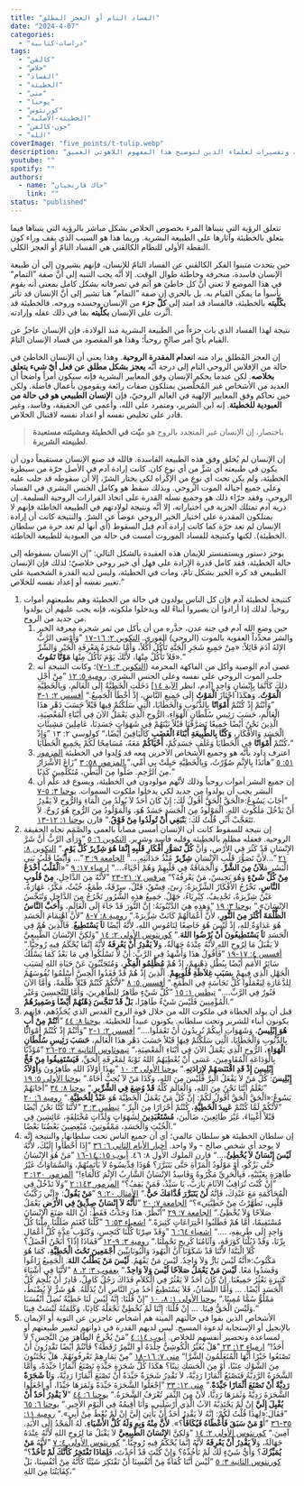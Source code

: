 ```yaml
---
title: "الفساد التام أو العجز المطلق"
date: "2024-4-07"
categories:
  - "دراسات-كتابية"
tags:
  - "كالفن"
  - "خلاص"
  - "الفساد"
  - "الخطيئة"
  - "متى"
  - "يوحنا"
  - "كورنثوس"
  - "الخطيئة-الأصلية"
  - "جون-كالفن"
  - "الله"
coverImage: "five_points/t-tulip.webp"
description: "تعمق في قلب العقيدة الكالفينية، هذه المقالة تحلل مفهوم الفساد التام للإنسان. ستستكشف كيف أن الخطيئة الأصلية قد أفسدت الطبيعة البشرية تمامًا، مما جعل الإنسان عاجزًا عن تحقيق الخلاص بمجهوده الخاص. المقالة تستشهد بآيات كتابية وتفسيرات لعلماء الدين لتوضيح هذا المفهوم اللاهوتي العميق."
youtube: ""
spotify: ""
authors:
  - name: "جاك قازنجيان"
    link: ""
status: "published"
---
```


تتعلق الرؤية التي يتبناها المرء بخصوص الخلاص بشكل مباشر بالرؤية التي يتبناها فيما يتعلق بالخطيئة وآثارها على الطبيعة البشرية. وربما هذا هو السبب الذي يقف وراء كون النقطة الأولى للنظام الكالڤني هي الفساد التامّ أو العجز الكلي.

حين يتحدث متبنوا الفكر الكالڤني عن الفساد التامّ للإنسان، فإنهم يشيرون إلى أن طبيعة الإنسان فاسدة، منحرفة وخاطئة طوال الوقت. إلا أنَّه يجب التنبه إلى أنَّ صفة ”التمام“ في هذا الموضع لا تعني أنَّ كل خاطئ هو آثم في تصرفاته بشكل كامل بمعنى أنه يقوم بأسوأ ما يمكن القيام به. بل بالحري إن صفة ”التمام“ هنا تشير إلى أنَّ الإنسان قد تأثر **بكُلّيته** بالخطيئة، فالفساد قد امتد إلى **كلّ جزء** من الإنسان وجسده وروحه. فالخطيئة قد أثَّرت على الإنسان **بكلّيته** بما في ذلك عقله وإرادته.

نتيجة لهذا الفساد الذي بات جزءاً من الطبيعة البشرية منذ الولادة، فإن الإنسان عاجزٌ عن القيام بأيّ أمر صالحٍ روحياً؛ وهذا هو المقصود من فساد الإنسان التامّ.

إن العجز المُطلق يراد منه ا**نعدام المقدرة الروحية**. وهذا يعني أن الإنسان الخاطئ في حالة من الإفلاس الروحي التام إلى درجة أنَّه **يعجز بشكل مطلق عن فعل أيّ شيء يتعلق بخلاصه**. لكن عندما يحكم الإنسان وفق المعايير البشرية فإنه سيكون أمراً واضحاً أن العديد من الأشخاص غير المُخلَّصين يمتلكون صفات رائعة ويقومون بأعمال فاضلة. ولكن حين نحاكم وفق المعايير الإلهية في العالم الروحيّ، فإن ا**لإنسان الطبيعي هو في حالة من العبودية للخطيئة**. إنه ابن الشرير، ومتمرد على الله، وأعمى عن الحقيقة، وفاسد، وغير قادر على تخليص نفسه أو اعداد نفسه لاقتبال الخلاص.

> باختصار، إن الإنسان غير المتجدد بالروح هو م**يّت في الخطيئة ومشيئته مستعبدة لطبيعته الشريرة**.

إن الإنسان لم يُخلق وفق هذه الطبيعة الفاسدة. فالله قد صنع الإنسان مستقيماً دون أن يكون في طبيعته أي شرٍّ من أي نوعٍ كان. كانت إرادة آدم في الأصل حرّة من سيطرة الخطيئة، ولم يكن تحت أي نوعٍ من الإكراه لكي يختار الشرّ، إلا أن سقوطه قد جلب عليه وعلى جميع أجياله الموت الروحي. وبذلك سقط هو وكامل الجنس البشري في الفساد الروحي، وفقد جرّاء ذلك هو وجميع نسله القدرة على اتخاذ القرارات الروحية السليمة. إن ذرية آدم تمتلك الحرية في اختياراته، إلا أنَّه ونتيجة لولادتهم في الطبيعة الخاطئة فإنهم لا يمتلكون المقدرة على اختيار الخير الروحي عوضاً عن الشرّ. والنتيجة كانت أن إرادة الإنسان لم تعد حرّة كما كانت إرادة آدم قبل السقوط (أي أنها لم تعد حرة من سلطان الخطيئة). لكنها وكنتيجة للفساد الموروث أمست في حالة من العبودية للطبيعة الخاطئة.

يوجز دستور ويستمنستر للإيمان هذه العقيدة بالشكل التالي: ”إن الإنسان بسقوطه إلى حالة الخطيئة، فقد كامل قدرة الإرادة على فهل أي خير روحي خلاصيّ؛ لذلك فإن الإنسان الطبيعي قد كره الخير بشكل تامّ، ومات في الخطيئة، وليس لديه القدرة الشخصية على تغيير نفسه أو إعداد نفسه للخلاص.“

1. كنتيجة لخطيئة آدم فإن كل الناس يولدون في حالة من الخطيئة وهم بطبيعتهم أموات روحياً. لذلك إذا أرادوا أن يصيروا أبناءً لله ويدخلوا ملكوته، فإنه يجب عليهم أن يولدوا من جديد من الروح.
    1. حين وضع الله آدم في جنة عدن، حذَّره من أن يأكل من ثمر شجرة معرفة الخير والشر محدِّداً العقوبة بالموت (الروحي) الفوري.
    [التكوين ٢: ١٦-١٧](https://www.bible.com/bible/101/GEN.2.16-17) ”وَأَوْصَى الرَّبُّ الإِلهُ آدَمَ قَائِلاً: «مِنْ جَمِيعِ شَجَرِ الْجَنَّةِ تَأْكُلُ أَكْلاً، وَأَمَّا شَجَرَةُ مَعْرِفَةِ الْخَيْرِ وَالشَّرِّ فَلاَ تَأْكُلْ مِنْهَا، لأَنَّكَ يَوْمَ تَأْكُلُ مِنْهَا **مَوْتًا تَمُوتُ**».“
    2. عصى آدم الوصية وأكل من الفاكهة المحرمة ([التكوين ٣: ١-٧](https://www.bible.com/bible/101/GEN.3.1-7))؛ وكانت النتيجة أنه جلب الموت الروحي على نفسه وعلى الجنس البشري.
    [رومية ٥: ١٢](https://www.bible.com/bible/101/ROM.5.12) ”مِنْ أَجْلِ ذلِكَ كَأَنَّمَا بِإِنْسَانٍ وَاحِدٍ [آدم، انظر [الآية ١٤](https://www.bible.com/bible/101/ROM.5.14)] دَخَلَتِ الْخَطِيَّةُ إِلَى الْعَالَمِ، وَبِالْخَطِيَّةِ **الْمَوْتُ**، وَهكَذَا اجْتَازَ **الْمَوْتُ** إِلَى جَمِيعِ النَّاسِ، إِذْ أَخْطَأَ الْجَمِيعُ.“
    [أفسس ٢: ١-٣](https://www.bible.com/bible/101/EPH.2.1-3) ”وَأَنْتُمْ إِذْ كُنْتُمْ **أَمْوَاتًا** بِالذُّنُوبِ وَالْخَطَايَا، الَّتِي سَلَكْتُمْ فِيهَا قَبْلاً حَسَبَ دَهْرِ هذَا الْعَالَمِ، حَسَبَ رَئِيسِ سُلْطَانِ الْهَوَاءِ، الرُّوحِ الَّذِي يَعْمَلُ الآنَ فِي أَبْنَاءِ الْمَعْصِيَةِ، الَّذِينَ نَحْنُ أَيْضًا جَمِيعًا تَصَرَّفْنَا قَبْلاً بَيْنَهُمْ فِي شَهَوَاتِ جَسَدِنَا، عَامِلِينَ مَشِيئَاتِ الْجَسَدِ وَالأَفْكَارِ، **وَكُنَّا بِالطَّبِيعَةِ أَبْنَاءَ الْغَضَبِ** كَالْبَاقِينَ أَيْضًا،“
    كولوسي ٢: ١٣ ”وَإِذْ كُنْتُمْ **أَمْوَاتًا** فِي الْخَطَايَا وَغَلَفِ جَسَدِكُمْ، **أَحْيَاكُمْ** مَعَهُ، مُسَامِحًا لَكُمْ بِجَمِيعِ الْخَطَايَا،“
    3. اعترف داود بأنَّه هو وجميع الأشخاص الآخرين معه قد وُلِدوا في الخطيئة
    [المزمور ٥١: ٥](https://www.bible.com/bible/101/PSA.51.5) ”هأَنَذَا بِالإِثْمِ صُوِّرْتُ، وَبِالْخَطِيَّةِ حَبِلَتْ بِي أُمِّي.“
    [المزمور ٥٨: ٣](https://www.bible.com/bible/101/PSA.58.3) ”زَاغَ الأَشْرَارُ مِنَ الرَّحِمِ. ضَلُّوا مِنَ الْبَطْنِ، مُتَكَلِّمِينَ كَذِبًا.“
    4. إن جميع البشر أموات روحياً وذلك لأنَّهم مولودون في الخطيئة، ويسوع قد علَّم أن البشر يجب أن يولدوا من جديد لكي يدخلوا ملكوت السموات.
    [يوحنا ٣: ٥-٧](https://www.bible.com/bible/101/JHN.3.5-7) ”أَجَابَ يَسُوعُ:«الْحَقَّ الْحَقَّ أَقُولُ لَكَ: إِنْ كَانَ أَحَدٌ لاَ يُولَدُ مِنَ الْمَاءِ وَالرُّوحِ لاَ يَقْدِرُ أَنْ يَدْخُلَ مَلَكُوتَ اللهِ. اَلْمَوْلُودُ مِنَ الْجَسَدِ جَسَدٌ هُوَ، وَالْمَوْلُودُ مِنَ الرُّوحِ هُوَ رُوحٌ. لاَ تَتَعَجَّبْ أَنِّي قُلْتُ لَكَ: يَ**نْبَغِي أَنْ تُولَدُوا مِنْ فَوْقُ**.“ قارن [يوحنا ١: ١٢-١٣](https://www.bible.com/bible/101/JHN.1.12-13).
2. إن نتيجة للسقوط كانت أن الإنسان أمسى مصاباً بالعمى والصَّمَم تجاه الحقيقة الروحية. فعقله مظلم بالخطيئة وقلبه فاسد وشرير.
[التكوين ٦: ٥](https://www.bible.com/bible/101/GEN.6.5) ”وَرَأَى الرَّبُّ أَنَّ شَرَّ الإِنْسَانِ قَدْ كَثُرَ فِي الأَرْضِ، وَأَنَّ **كُلَّ تَصَوُّرِ أَفْكَارِ قَلْبِهِ إِنَّمَا هُوَ شِرِّيرٌ كُلَّ يَوْمٍ**.“
[التكوين ٨: ٢١](https://www.bible.com/bible/101/GEN.8.21) ”…لأَنَّ تَصَوُّرَ قَلْبِ الإِنْسَانِ **شِرِّيرٌ** مُنْذُ حَدَاثَتِهِ.…“
[الجامعة ٩: ٣](https://www.bible.com/bible/101/ECC.9.3) ”… وَأَيْضًا قَلْبُ بَنِي الْبَشَرِ مَ**لآنُ مِنَ الشَّرِّ**، وَالْحَمَاقَةُ فِي قَلْبِهِمْ وَهُمْ أَحْيَاءٌ،…“
[ارمياء ١٧: ٩](https://www.bible.com/bible/101/JER.9.17) ”«اَ**لْقَلْبُ أَخْدَعُ مِنْ كُلِّ شَيْءٍ** وَهُوَ نَجِيسٌ، مَنْ يَعْرِفُهُ؟“
[مرقس ٧: ٢١-٢٣](https://www.bible.com/bible/101/MRK.7.21-23) ”لأَنَّهُ مِنَ الدَّاخِلِ، **مِنْ قُلُوبِ النَّاسِ**، تَخْرُجُ الأَفْكَارُ الشِّرِّيرَةُ: زِنىً، فِسْقٌ، قَتْلٌ، سِرْقَةٌ، طَمَعٌ، خُبْثٌ، مَكْرٌ، عَهَارَةٌ، عَيْنٌ شِرِّيرَةٌ، تَجْدِيفٌ، كِبْرِيَاءُ، جَهْلٌ. جَمِيعُ هذِهِ الشُّرُورِ تَخْرُجُ مِنَ الدَّاخِلِ وَتُنَجِّسُ الإِنْسَانَ».“
[يوحنا ٣: ١٩](https://www.bible.com/bible/101/JHN.3.19) ”وَهذِهِ هِيَ الدَّيْنُونَةُ: إِنَّ النُّورَ قَدْ جَاءَ إِلَى الْعَالَمِ، وَ**أَحَبَّ النَّاسُ الظُّلْمَةَ أَكْثَرَ مِنَ النُّورِ**، لأَنَّ أَعْمَالَهُمْ كَانَتْ شِرِّيرَةً.“
[رومية ٨: ٧-٨](https://www.bible.com/bible/101/ROM.8.7-8) ”لأَنَّ اهْتِمَامَ الْجَسَدِ هُوَ عَدَاوَةٌ ِللهِ، إِذْ لَيْسَ هُوَ خَاضِعًا لِنَامُوسِ اللهِ، لأَنَّهُ أَيْضًا ل**اَ يَسْتَطِيعُ**. فَالَّذِينَ هُمْ فِي الْجَسَدِ ل**اَ يَسْتَطِيعُونَ أَنْ يُرْضُوا اللهَ**.“
[كورنثوس الأولى ٢: ١٤](https://www.bible.com/bible/101/1CO.2.14) ”وَلكِنَّ الإِنْسَانَ الطَّبِيعِيَّ لاَ يَقْبَلُ مَا لِرُوحِ اللهِ لأَنَّهُ عِنْدَهُ جَهَالَةٌ، وَ**لاَ يَقْدِرُ أَنْ يَعْرِفَهُ** لأَنَّهُ إِنَّمَا يُحْكَمُ فِيهِ رُوحِيًّا.“
[أفسس ٤: ١٧-١٩](https://www.bible.com/bible/101/EPH.4.17-19) ”فَأَقُولُ هذَا وَأَشْهَدُ فِي الرَّبِّ: أَنْ لاَ تَسْلُكُوا فِي مَا بَعْدُ كَمَا يَسْلُكُ سَائِرُ الأُمَمِ أَيْضًا بِبُطْلِ ذِهْنِهِمْ، إِذْ هُمْ **مُظْلِمُو الْفِكْرِ**، وَمُتَجَنِّبُونَ عَنْ حَيَاةِ اللهِ لِسَبَبِ الْجَهْلِ الَّذِي فِيهِمْ بِ**سَبَبِ غِلاَظَةِ قُلُوبِهِمْ**. اَلَّذِينَ ­إِذْ هُمْ قَدْ فَقَدُوا الْحِسَّ­ أَسْلَمُوا نُفُوسَهُمْ لِلدَّعَارَةِ لِيَعْمَلُوا كُلَّ نَجَاسَةٍ فِي الطَّمَعِ.“
[أفسس ٥: ٨](https://www.bible.com/bible/101/EPH.5.8) ”لأَنَّكُمْ كُنْتُمْ قَبْلاً ظُلْمَةً، وَأَمَّا الآنَ فَنُورٌ فِي الرَّبِّ.…“
[تيطس ١: ١٥](https://www.bible.com/bible/101/TIT.1.15) ”كُلُّ شَيْءٍ طَاهِرٌ لِلطَّاهِرِينَ، وَأَمَّا لِلنَّجِسِينَ وَغَيْرِ الْمُؤْمِنِينَ فَلَيْسَ شَيْءٌ طَاهِرًا، **بَلْ قَدْ تَنَجَّسَ ذِهْنُهُمْ أَيْضًا وَضَمِيرُهُمْ**.“
3. قبل أن يولد الخطاة في ملكوت الله من خلال قوة الروح القدس الذي يُجَدِّدُهم، فإنهم يكونون أبناء للشرير وتحت سلطانه. يكونون عبيداً للخطيئة.
[يوحنا ٨: ٤٤](https://www.bible.com/bible/101/JHN.8.44) ”أَ**نْتُمْ مِنْ أَبٍ هُوَ إِبْلِيسُ**، وَشَهَوَاتِ أَبِيكُمْ تُرِيدُونَ أَنْ تَعْمَلُوا.…“
[أفسس ٢: ١-٢](https://www.bible.com/bible/101/EPH.2.1-2) ”وَأَنْتُمْ إِذْ كُنْتُمْ أَمْوَاتًا بِالذُّنُوبِ وَالْخَطَايَا، الَّتِي سَلَكْتُمْ فِيهَا قَبْلاً حَسَبَ دَهْرِ هذَا الْعَالَمِ، **حَسَبَ رَئِيسِ سُلْطَانِ الْهَوَاءِ**، الرُّوحِ الَّذِي يَعْمَلُ الآنَ فِي أَبْنَاءِ الْمَعْصِيَةِ،“
[تيموثاوس الثانية ٢: ٢٥-٢٦](https://www.bible.com/bible/101/2TI.2.25-26) ”مُؤَدِّبًا بِالْوَدَاعَةِ الْمُقَاوِمِينَ، عَسَى أَنْ يُعْطِيَهُمُ اللهُ تَوْبَةً لِمَعْرِفَةِ الْحَقِّ، **فَيَسْتَفِيقُوا مِنْ فَخِّ إِبْلِيسَ إِذْ قَدِ اقْتَنَصَهُمْ لإِرَادَتِهِ**.“
[يوحنا الأولى ٣: ١٠](https://www.bible.com/bible/101/1JN.3.10) ”بِهذَا أَوْلاَدُ اللهِ ظَاهِرُونَ وَ**أَوْلاَدُ إِبْلِيسَ**: كُلُّ مَنْ لاَ يَفْعَلُ الْبِرَّ فَلَيْسَ مِنَ اللهِ، وَكَذَا مَنْ لاَ يُحِبُّ أَخَاهُ.“
[يوحنا الأولى ٥: ١٩](https://www.bible.com/bible/101/1JN.5.19) ”نَعْلَمُ أَنَّنَا نَحْنُ مِنَ اللهِ، وَالْعَالَمَ كُلَّهُ **قَدْ وُضِعَ فِي الشِّرِّيرِ**.“
[يوحنا ٨: ٣٤](https://www.bible.com/bible/101/JHN.8.34) ”أَجَابَهُمْ يَسُوعُ:«الْحَقَّ الْحَقَّ أَقُولُ لَكُمْ: إِنَّ كُلَّ مَنْ يَعْمَلُ الْخَطِيَّةَ هُوَ **عَبْدٌ لِلْخَطِيَّةِ**.“
[رومية ٦: ٢٠](https://www.bible.com/bible/101/ROM.6.20) ”لأَنَّكُمْ لَمَّا كُنْتُمْ **عَبِيدَ الْخَطِيَّةِ**، كُنْتُمْ أَحْرَارًا مِنَ الْبِرِّ.“
[تيطس ٣: ٣](https://www.bible.com/bible/101/TIT.3.3) ”لأَنَّنَا كُنَّا نَحْنُ أَيْضًا قَبْلاً أَغْبِيَاءَ، غَيْرَ طَائِعِينَ، ضَالِّينَ، **مُسْتَعْبَدِينَ** لِشَهَوَاتٍ وَلَذَّاتٍ مُخْتَلِفَةٍ، عَائِشِينَ فِي الْخُبْثِ وَالْحَسَدِ، مَمْقُوتِينَ، مُبْغِضِينَ بَعْضُنَا بَعْضًا.“
4. إن سلطان الخطيئة هو سلطان عالمي؛ أي أن جميع الناس تحت سلطانها. والنتيجة إنَّه لا يوجد أي شخص صالح - ولا واحد.
[أخبار الأيام الثاني ٦: ٣٦](https://www.bible.com/bible/101/2CH.6.36) ”إِذَا أَخْطَأُوا إِلَيْكَ، لأَنَّهُ **لَيْسَ إِنْسَانٌ لاَ يُخْطِئُ**،…“ قارن الملوك الأول ٨: ٤٦.
[أيوب ١٥: ١٤-١٦](https://www.bible.com/bible/101/JOB.15.14-16) ”مَنْ هُوَ الإِنْسَانُ حَتَّى يَزْكُو، أَوْ مَوْلُودُ الْمَرْأَةِ حَتَّى يَتَبَرَّرَ؟ هُوَذَا قِدِّيسُوهُ لاَ يَأْتَمِنُهُمْ، وَالسَّمَاوَاتُ غَيْرُ طَاهِرَةٍ بِعَيْنَيْهِ، فَبِالْحَرِيِّ مَكْرُوهٌ وَفَاسِدٌ الإِنْسَانُ الشَّارِبُ الإِثْمَ كَالْمَاءِ!“
[المزمور ١٣٠: ٣](https://www.bible.com/bible/101/PSA.130.3) ”إِنْ كُنْتَ تُرَاقِبُ الآثَامَ يَارَبُّ، يَا سَيِّدُ، فَمَنْ يَقِفُ؟“
[المزمور ١٤٣: ٢](https://www.bible.com/bible/101/PSA.143.2) ”وَلاَ تَدْخُلْ فِي الْمُحَاكَمَةِ مَعَ عَبْدِكَ، فَإِنَّهُ **لَنْ يَتَبَرَّرَ قُدَّامَكَ حَيٌّ**.“
[الأمثال ٢٠: ٩](https://www.bible.com/bible/101/PRO.20.9) ”**مَنْ يَقُولُ**: «إِنِّي زَكَّيْتُ قَلْبِي، تَطَهَّرْتُ مِنْ خَطِيَّتِي»؟“
[الجامعة ٧: ٢٠](https://www.bible.com/bible/101/ECC.7.20) ”ل**أَنَّهُ لاَ إِنْسَانٌ صِدِّيقٌ فِي الأَرْضِ** يَعْمَلُ صَلاَحًا وَلاَ يُخْطِئُ.“
[الجامعة ٧: ٢٩](https://www.bible.com/bible/101/ECC.7.29) ”اُنْظُرْ. هذَا وَجَدْتُ فَقَطْ: أَنَّ اللهَ صَنَعَ الإِنْسَانَ مُسْتَقِيمًا، أَمَّا هُمْ فَطَلَبُوا اخْتِرَاعَاتٍ كَثِيرَةً.“
[اشعياء ٥٣: ٦](https://www.bible.com/bible/101/ISA.53.6) ”كُلُّنَا كَغَنَمٍ ضَلَلْنَا. مِلْنَا كُلُّ وَاحِدٍ إِلَى طَرِيقِهِ، ….“
[اشعياء ٦٤: ٦](https://www.bible.com/bible/101/ISA.64.6) ”وَقَدْ صِرْنَا كُلُّنَا كَنَجِسٍ، وَكَثَوْبِ عِدَّةٍ كُلُّ أَعْمَالِ بِرِّنَا، وَقَدْ ذَبُلْنَا كَوَرَقَةٍ، وَآثَامُنَا كَرِيحٍ تَحْمِلُنَا.“
[رومية ٣: ٩-١٢](https://www.bible.com/bible/101/ROM.3.9-12) ”فَمَاذَا إِذًا؟ أَنَحْنُ أَفْضَلُ؟ كَّلاَ الْبَتَّةَ! لأَنَّنَا قَدْ شَكَوْنَا أَنَّ الْيَهُودَ وَالْيُونَانِيِّينَ **أَجْمَعِينَ تَحْتَ الْخَطِيَّةِ**، كَمَا هُوَ مَكْتُوبٌ:«أَنَّهُ لَيْسَ بَارٌّ وَلاَ وَاحِدٌ. لَيْسَ مَنْ يَفْهَمُ. **لَيْسَ مَنْ يَطْلُبُ اللهَ**. الْجَمِيعُ زَاغُوا وَفَسَدُوا مَعًا. **لَيْسَ مَنْ يَعْمَلُ صَلاَحًا لَيْسَ وَلاَ وَاحِدٌ**.“
[يعقوب ٣: ٢، ٨](https://www.bible.com/bible/101/JAS.3.2-8) ”لأَنَّنَا فِي أَشْيَاءَ كَثِيرَةٍ نَعْثُرُ جَمِيعُنَا. إِنْ كَانَ أَحَدٌ لاَ يَعْثُرُ فِي الْكَلاَمِ فَذَاكَ رَجُلٌ كَامِلٌ، قَادِرٌ أَنْ يُلْجِمَ كُلَّ الْجَسَدِ أَيْضًا. … وَأَمَّا اللِّسَانُ، فَلاَ يَسْتَطِيعُ أَحَدٌ مِنَ النَّاسِ أَنْ يُذَلِّلَهُ. هُوَ شَرٌّ لاَ يُضْبَطُ، مَمْلُوٌّ سُمًّا مُمِيتًا.“
[يوحنا الأولى ١: ٨، ١٠](https://www.bible.com/bible/101/1JN.1.8-10) ”إِنْ قُلْنَا: إِنَّهُ لَيْسَ لَنَا خَطِيَّةٌ نُضِلُّ أَنْفُسَنَا وَلَيْسَ الْحَقُّ فِينَا. … إِنْ قُلْنَا: إِنَّنَا لَمْ نُخْطِئْ نَجْعَلْهُ كَاذِبًا، وَكَلِمَتُهُ لَيْسَتْ فِينَا.“
5. الأشخاص الذين بقوا في حالتهم الميتة هم أشخاص عاجزين عن التوبة أو الإيمان بالإنجيل أو الإستجابة لدعوة المسيح. ليس لديهم القدرة في ذواتهم لتغيير طبيعتهم أو لمساعدة وتحضير أنفسهم للخلاص. [أيوب ١٤: ٤](https://www.bible.com/bible/101/JOB.14.4) ”مَنْ يُخْرِجُ الطَّاهِرَ مِنَ النَّجِسِ؟ لاَ أَحَدٌ!“
[ارمياء ١٣: ٢٣](https://www.bible.com/bible/101/JER.13.23) ”هَلْ يُغَيِّرُ الْكُوشِيُّ جِلْدَهُ أَوِ النَّمِرُ رُقَطَهُ؟ فَأَنْتُمْ أَيْضًا تَقْدِرُونَ أَنْ تَصْنَعُوا خَيْرًا أَيُّهَا الْمُتَعَلِّمُونَ الشَّرَّ!“
[متى ٧: ١٦-١٨](https://www.bible.com/bible/101/MAT.7.16-17) ”مِنْ ثِمَارِهِمْ تَعْرِفُونَهُمْ. هَلْ يَجْتَنُونَ مِنَ الشَّوْكِ عِنَبًا، أَوْ مِنَ الْحَسَكِ تِينًا؟ هكَذَا كُلُّ شَجَرَةٍ جَيِّدَةٍ تَصْنَعُ أَثْمَارًا جَيِّدَةً، وَأَمَّا الشَّجَرَةُ الرَّدِيَّةُ فَتَصْنَعُ أَثْمَارًا رَدِيَّةً، لاَ تَقْدِرُ شَجَرَةٌ جَيِّدَةٌ أَنْ تَصْنَعَ أَثْمَارًا رَدِيَّةً، وَل**اَ شَجَرَةٌ رَدِيَّةٌ أَنْ تَصْنَعَ أَثْمَارًا جَيِّدَةً**.“
[متى ١٢: ٣٣](https://www.bible.com/bible/101/MAT.12.33) ”اِجْعَلُوا الشَّجَرَةَ جَيِّدَةً وَثَمَرَهَا جَيِّدًا، أَوِ اجْعَلُوا الشَّجَرَةَ رَدِيَّةً وَثَمَرَهَا رَدِيًّا، لأَنْ مِنَ الثَّمَرِ تُعْرَفُ الشَّجَرَةُ.“
[يوحنا ٦: ٤٤](https://www.bible.com/bible/101/JHN.6.44) ”**لاَ يَقْدِرُ أَحَدٌ أَنْ يُقْبِلَ إِلَيَّ** إِنْ لَمْ يَجْتَذِبْهُ الآبُ الَّذِي أَرْسَلَنِي، وَأَنَا أُقِيمُهُ فِي الْيَوْمِ الأَخِيرِ.“
[يوحنا ٦: ٦٥](https://www.bible.com/bible/101/JHN.6.65) ”فَقَالَ:«لِهذَا قُلْتُ لَكُمْ: إِنَّهُ لاَ يَقْدِرُ أَحَدٌ أَنْ يَأْتِيَ إِلَيَّ إِنْ لَمْ يُعْطَ مِنْ أَبِي».“
[رومية ١١: ٣٥-٣٦](https://www.bible.com/bible/101/ROM.11.35-36) ”أَ**وْ مَنْ سَبَقَ فَأَعْطَاهُ فَيُكَافَأَ**؟». **لأَنَّ مِنْهُ وَبِهِ وَلَهُ كُلَّ الأَشْيَاءِ.** لَهُ الْمَجْدُ إِلَى الأَبَدِ. آمِينَ.“
[كورنثوس الأولى ٢: ١٤](https://www.bible.com/bible/101/1CO.2.14) ”وَلكِنَّ ا**لإِنْسَانَ الطَّبِيعِيَّ** لاَ يَقْبَلُ مَا لِرُوحِ اللهِ لأَنَّهُ عِنْدَهُ جَهَالَةٌ، وَ**لاَ يَقْدِرُ أَنْ يَعْرِفَهُ** لأَنَّهُ إِنَّمَا يُحْكَمُ فِيهِ رُوحِيًّا.“
[كورنثوس الأولى ٤: ٧](https://www.bible.com/bible/101/1CO.4.7) ”لأَنَّهُ **مَنْ يُمَيِّزُكَ**؟ وَأَيُّ شَيْءٍ لَكَ لَمْ تَأْخُذْهُ؟ وَإِنْ كُنْتَ قَدْ أَخَذْتَ، فَ**لِمَاذَا تَفْتَخِرُ كَأَنَّكَ لَمْ تَأْخُذْ**؟“
[كورنثوس الثانية ٣: ٥](https://www.bible.com/bible/101/2CO.3.5) ”لَيْسَ أَنَّنَا كُفَاةٌ مِنْ أَنْفُسِنَا أَنْ نَفْتَكِرَ شَيْئًا كَأَنَّهُ مِنْ أَنْفُسِنَا، بَلْ كِفَايَتُنَا مِنَ اللهِ،“
